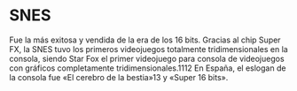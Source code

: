 # SNES

Fue la más exitosa y vendida de la era de los 16 bits. Gracias al chip Super FX, la SNES tuvo los primeros videojuegos totalmente tridimensionales en la consola, siendo Star Fox el primer videojuego para consola de videojuegos con gráficos completamente tridimensionales.11​12​ En España, el eslogan de la consola fue «El cerebro de la bestia»13​ y «Super 16 bits».
